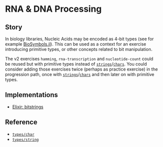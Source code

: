 # RNA & DNA Processing

## Story

In biology libraries, Nucleic Acids may be encoded as 4-bit types (see for example [BioSymbols.jl](https://github.com/BioJulia/BioSymbols.jl/blob/master/src/nucleicacid.jl)).
This can be used as a context for an exercise introducing primitive types, or other concepts related to bit manipulation.

The v2 exercises `hamming`, `rna-transcription` and `nucleotide-count` could be reused but with primitive types instead of [`strings`][types-string]/[`chars`][types-char].
You could consider adding those exercises twice (perhaps as practice exercise) in the progression path, once with [`strings`][types-string]/[`chars`][types-char] and then later on with primitive types.

## Implementations

- [Elixir: bitstrings][implementation-elixir]

## Reference

- [`types/char`][types-char]
- [`types/string`][types-string]

[implementation-elixir]: ../../languages/elixir/exercises/concept/dna-encoding/.docs/instructions.md
[types-string]: ../types/string.md
[types-char]: ../types/char.md
